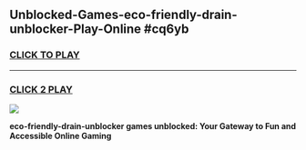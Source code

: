 
## Unblocked-Games-eco-friendly-drain-unblocker-Play-Online #cq6yb
<h3>
<a href="https://news.freeplayer.one?title=eco-friendly-drain-unblocker&ref=3">CLICK TO PLAY</a></h3>
<hr>

<h3>
<a href="https://news.freeplayer.one?title=eco-friendly-drain-unblocker&ref=3">CLICK 2 PLAY</a>
  
</h3>

<a href="https://news.freeplayer.one?title=eco-friendly-drain-unblocker&ref=3"><img src="https://clearcache.store/games.png"></a>


**eco-friendly-drain-unblocker games unblocked: Your Gateway to Fun and Accessible Online Gaming**
